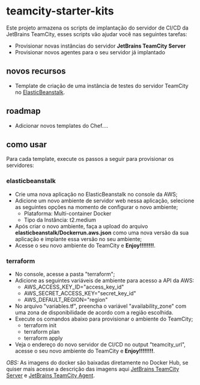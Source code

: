 # teamcity-starter-kits

Este projeto armazena os scripts de implantação do servidor de CI/CD da JetBrains TeamCity, esses scripts vão ajudar você nas seguintes tarefas:

  - Provisionar novas instâncias do servidor **JetBrains TeamCity Server**
  - Provisionar novos agentes para o seu servidor já implantado

## novos recursos

- Template de criação de uma instância de testes do servidor TeamCity no [ElasticBeanstalk](https://aws.amazon.com/pt/elasticbeanstalk/).

## roadmap

- Adicionar novos templates do Chef....

## como usar

Para cada template, execute os passos a seguir para provisionar os servidores:

### elasticbeanstalk

- Crie uma nova aplicação no ElasticBeanstalk no console da AWS;
- Adicione um novo ambiente de servidor web nessa aplicação, selecione as seguintes opções na momento de configurar o novo ambiente;
  - Plataforma: Multi-container Docker
  - Tipo da Instância: t2.medium
- Após criar o novo ambiente, faça a upload do arquivo **elasticbeanstalk/Dockerrun.aws.json** como uma nova versão da sua aplicação e implante essa versão no seu ambiente;
- Acesse o seu novo ambiente do TeamCity e **Enjoy!!!!!!!!**.

### terraform

- No console, acesse a pasta "terraform";
- Adicione as seguintes variáveis de ambiente para acesso a API da AWS:
  - AWS_ACCESS_KEY_ID="access_key_id"
  - AWS_SECRET_ACCESS_KEY="secret_key_id"
  - AWS_DEFAULT_REGION="region"
- No arquivo "variables.tf", preencha o variável "availability_zone" com uma zona de disponibilidade de acordo com a região escolhida.
- Execute os comandos abaixo para provisionar o ambiente do TeamCity;
  - terraform init
  - terraform plan
  - terraform apply
- Veja o endereço do novo servidor de CI/CD no output "teamcity_url", acesse o seu novo ambiente do TeamCity e **Enjoy!!!!!!!!**.

*OBS:* As imagens do docker são baixadas diretamente no Docker Hub, se quiser mais acesse a descrição das imagens aqui [JetBrains TeamCity Server](https://hub.docker.com/r/jetbrains/teamcity-server/) e [JetBrains TeamCity Agent](https://hub.docker.com/r/jetbrains/teamcity-agent/).
